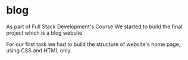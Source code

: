# blog

As part of Full Stack Development's Course
We started to build the final project which is a blog website.

For our first task we had to build the structure of website's home page,
using CSS and HTML only.

